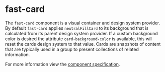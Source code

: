 # fast-card
The `fast-card` component is a visual container and design system provider. By default `fast-card` applies `neutralFillCard` to its background that is calculated from its parent design system provider. If a custom background color is desired the attribute `card-background-color` is available, this will reset the cards design system to that value. Cards are snapshots of content that are typically used in a group to present collections of related information.

For more information view the [component specification](../../../fast-foundation/src/card/card.spec.md).